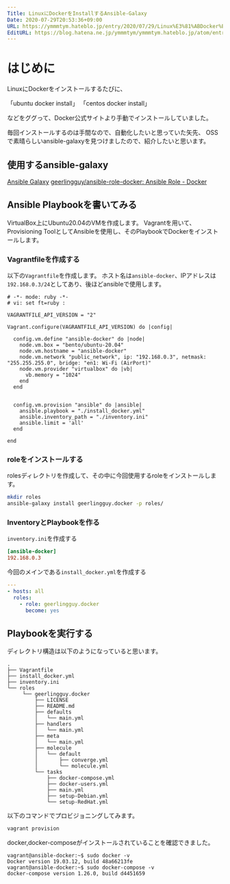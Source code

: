 ```yaml
---
Title: LinuxにDockerをInstallするAnsible-Galaxy
Date: 2020-07-29T20:53:36+09:00
URL: https://ymmmtym.hateblo.jp/entry/2020/07/29/Linux%E3%81%ABDocker%E3%82%92Install%E3%81%99%E3%82%8BAnsible-Galaxy
EditURL: https://blog.hatena.ne.jp/ymmmtym/ymmmtym.hateblo.jp/atom/entry/26006613606657488
---
```


# はじめに

LinuxにDockerをインストールするたびに、

「ubuntu docker install」
「centos docker install」

などをググって、Docker公式サイトより手動でインストールしていました。

毎回インストールするのは手間なので、自動化したいと思っていた矢先、
OSSで素晴らしいansible-galaxyを見つけましたので、紹介したいと思います。

## 使用するansible-galaxy

[Ansible Galaxy](https://galaxy.ansible.com/geerlingguy/docker)
[geerlingguy/ansible-role-docker: Ansible Role - Docker](https://github.com/geerlingguy/ansible-role-docker)

## Ansible Playbookを書いてみる

VirtualBox上にUbuntu20.04のVMを作成します。
Vagrantを用いて、Provisioning ToolとしてAnsibleを使用し、そのPlaybookでDockerをインストールします。

### Vagrantfileを作成する

以下の`Vagrantfile`を作成します。
ホスト名は`ansible-docker`、IPアドレスは`192.168.0.3/24`としてあり、後ほどansibleで使用します。

```Vagrantfile
# -*- mode: ruby -*-
# vi: set ft=ruby :

VAGRANTFILE_API_VERSION = "2"

Vagrant.configure(VAGRANTFILE_API_VERSION) do |config|
  
  config.vm.define "ansible-docker" do |node|
    node.vm.box = "bento/ubuntu-20.04"
    node.vm.hostname = "ansible-docker"
    node.vm.network "public_network", ip: "192.168.0.3", netmask: "255.255.255.0", bridge: "en1: Wi-Fi (AirPort)"
    node.vm.provider "virtualbox" do |vb|
      vb.memory = "1024"
    end
  end


  config.vm.provision "ansible" do |ansible|
    ansible.playbook = "./install_docker.yml"
    ansible.inventory_path = "./inventory.ini"
    ansible.limit = 'all'
  end

end
```

### roleをインストールする

rolesディレクトリを作成して、その中に今回使用するroleをインストールします。

```bash
mkdir roles
ansible-galaxy install geerlingguy.docker -p roles/
```

### InventoryとPlaybookを作る

`inventory.ini`を作成する

```ini
[ansible-docker]
192.168.0.3
```

今回のメインである`install_docker.yml`を作成する

```yml
---
- hosts: all
  roles:
    - role: geerlingguy.docker
      become: yes
```

## Playbookを実行する

ディレクトリ構造は以下のようになっていると思います。

```
.
├── Vagrantfile
├── install_docker.yml
├── inventory.ini
└── roles
     └── geerlingguy.docker
         ├── LICENSE
         ├── README.md
         ├── defaults
         │   └── main.yml
         ├── handlers
         │   └── main.yml
         ├── meta
         │   └── main.yml
         ├── molecule
         │   └── default
         │       ├── converge.yml
         │       └── molecule.yml
         └── tasks
             ├── docker-compose.yml
             ├── docker-users.yml
             ├── main.yml
             ├── setup-Debian.yml
             └── setup-RedHat.yml
```

以下のコマンドでプロビジョニングしてみます。

```bash
vagrant provision
```

docker,docker-composeがインストールされていることを確認できました。

```
vagrant@ansible-docker:~$ sudo docker -v
Docker version 19.03.12, build 48a66213fe
vagrant@ansible-docker:~$ sudo docker-compose -v
docker-compose version 1.26.0, build d4451659
```
